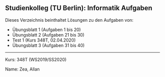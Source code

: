 ## Studienkolleg (TU Berlin): Informatik Aufgaben
Dieses Verzeichnis beinthaltet Lösungen zu den Aufgaben von:
- Übungsblatt 1 (Aufgaben 1 bis 20)
- Übungsblatt 2 (Aufgaben 21 bis 30)
- Test 1 (Kurs 348T, 02.04.2020)
- Übungsblatt 3 (Aufgaben 31 bis 40)

---

Kurs: 348T (WS2019/SS2020)

Name: Zea, Allan
